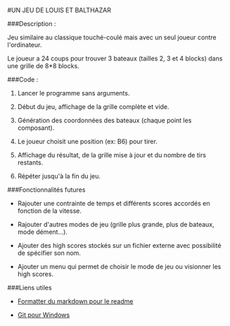 #UN JEU DE LOUIS ET BALTHAZAR

###Description :

Jeu similaire au classique touché-coulé mais avec un seul joueur contre l'ordinateur.

Le joueur a 24 coups pour trouver 3 bateaux (tailles 2, 3 et 4 blocks) dans une grille de 8*8 blocks.

###Code : 

1. Lancer le programme sans arguments.

2. Début du jeu, affichage de la grille complète et vide.

3. Génération des coordonnées des bateaux (chaque point les composant).

4. Le joueur choisit une position (ex: B6) pour tirer.

5. Affichage du résultat, de la grille mise à jour et du nombre de tirs restants.

6. Répéter jusqu'à la fin du jeu.

###Fonctionnalités futures

* Rajouter une contrainte de temps et différents scores accordés en fonction de la vitesse.

* Rajouter d'autres modes de jeu (grille plus grande, plus de bateaux, mode dément...).

* Ajouter des high scores stockés sur un fichier externe avec possibilité de spécifier son nom.

* Ajouter un menu qui permet de choisir le mode de jeu ou visionner les high scores.

###Liens utiles

* [Formatter du markdown pour le readme](https://help.github.com/articles/markdown-basics/)

* [Git pour Windows](https://msysgit.github.io/)